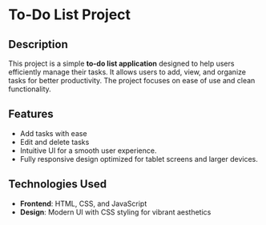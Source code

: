 # To-Do List Project

## Description

This project is a simple **to-do list application** designed to help users efficiently manage their tasks. It allows users to add, view, and organize tasks for better productivity. The project focuses on ease of use and clean functionality.

## Features

- Add tasks with ease
- Edit and delete tasks
- Intuitive UI for a smooth user experience.
- Fully responsive design optimized for tablet screens and larger devices.

## Technologies Used

-  **Frontend**: HTML, CSS, and JavaScript
-  **Design**: Modern UI with CSS styling for vibrant aesthetics
